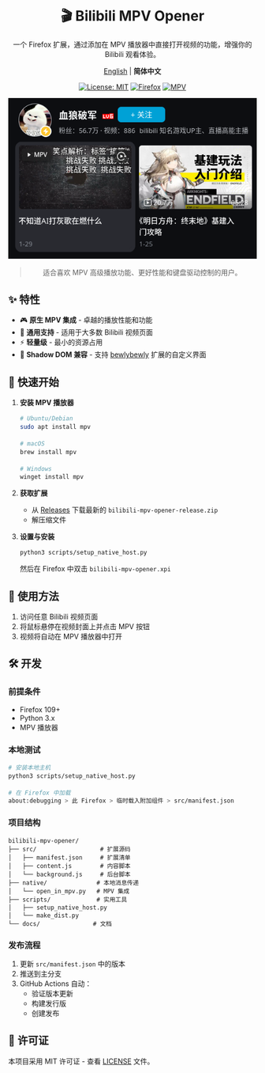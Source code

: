 <div align="center">

# 🎬 Bilibili MPV Opener

一个 Firefox 扩展，通过添加在 MPV 播放器中直接打开视频的功能，增强你的 Bilibili 观看体验。

[English](../README.md) | **简体中文**

[![License: MIT](https://img.shields.io/badge/License-MIT-yellow.svg)](https://opensource.org/licenses/MIT)
[![Firefox](https://img.shields.io/badge/Firefox-109%2B-FF7139)](https://www.mozilla.org/firefox/new/)
[![MPV](https://img.shields.io/badge/MPV-Latest-7B68EE)](https://mpv.io)

![截图](../docs/images/screenshot.png)

> 适合喜欢 MPV 高级播放功能、更好性能和键盘驱动控制的用户。

</div>

## ✨ 特性

- 🎮 **原生 MPV 集成** - 卓越的播放性能和功能
- 🎯 **通用支持** - 适用于大多数 Bilibili 视频页面
- ⚡ **轻量级** - 最小的资源占用
- 🔄 **Shadow DOM 兼容** - 支持 [bewlybewly](https://github.com/BewlyBewly/BewlyBewly) 扩展的自定义界面

## 🚀 快速开始

1. **安装 MPV 播放器**

   ```bash
   # Ubuntu/Debian
   sudo apt install mpv
   
   # macOS
   brew install mpv
   
   # Windows
   winget install mpv
   ```

2. **获取扩展**
   - 从 [Releases](https://github.com/Ezer015/bilibili-mpv-opener/releases) 下载最新的 `bilibili-mpv-opener-release.zip`
   - 解压缩文件

3. **设置与安装**

   ```bash
   python3 scripts/setup_native_host.py
   ```

   然后在 Firefox 中双击 `bilibili-mpv-opener.xpi`

## 📖 使用方法

1. 访问任意 Bilibili 视频页面
2. 将鼠标悬停在视频封面上并点击 MPV 按钮
3. 视频将自动在 MPV 播放器中打开

## 🛠️ 开发

### 前提条件

- Firefox 109+
- Python 3.x
- MPV 播放器

### 本地测试

```bash
# 安装本地主机
python3 scripts/setup_native_host.py

# 在 Firefox 中加载
about:debugging > 此 Firefox > 临时载入附加组件 > src/manifest.json
```

### 项目结构

```
bilibili-mpv-opener/
├── src/                  # 扩展源码
│   ├── manifest.json     # 扩展清单
│   ├── content.js        # 内容脚本
│   └── background.js     # 后台脚本
├── native/              # 本地消息传递
│   └── open_in_mpv.py   # MPV 集成
├── scripts/             # 实用工具
│   ├── setup_native_host.py
│   └── make_dist.py
└── docs/               # 文档
```

### 发布流程

1. 更新 `src/manifest.json` 中的版本
2. 推送到主分支
3. GitHub Actions 自动：
   - 验证版本更新
   - 构建发行版
   - 创建发布

## 📄 许可证

本项目采用 MIT 许可证 - 查看 [LICENSE](../LICENSE) 文件。
